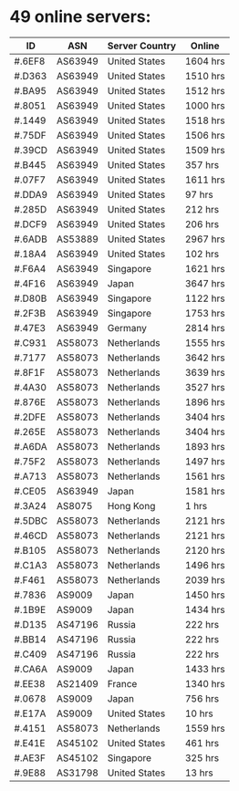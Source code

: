 # 49 online servers:

| ID | ASN | Server Country | Online |
| ------ | ------ | ------ | ------ |
| #.6EF8 | AS63949 | United States | 1604 hrs |
| #.D363 | AS63949 | United States | 1510 hrs |
| #.BA95 | AS63949 | United States | 1512 hrs |
| #.8051 | AS63949 | United States | 1000 hrs |
| #.1449 | AS63949 | United States | 1518 hrs |
| #.75DF | AS63949 | United States | 1506 hrs |
| #.39CD | AS63949 | United States | 1509 hrs |
| #.B445 | AS63949 | United States | 357 hrs |
| #.07F7 | AS63949 | United States | 1611 hrs |
| #.DDA9 | AS63949 | United States | 97 hrs |
| #.285D | AS63949 | United States | 212 hrs |
| #.DCF9 | AS63949 | United States | 206 hrs |
| #.6ADB | AS53889 | United States | 2967 hrs |
| #.18A4 | AS63949 | United States | 102 hrs |
| #.F6A4 | AS63949 | Singapore | 1621 hrs |
| #.4F16 | AS63949 | Japan | 3647 hrs |
| #.D80B | AS63949 | Singapore | 1122 hrs |
| #.2F3B | AS63949 | Singapore | 1753 hrs |
| #.47E3 | AS63949 | Germany | 2814 hrs |
| #.C931 | AS58073 | Netherlands | 1555 hrs |
| #.7177 | AS58073 | Netherlands | 3642 hrs |
| #.8F1F | AS58073 | Netherlands | 3639 hrs |
| #.4A30 | AS58073 | Netherlands | 3527 hrs |
| #.876E | AS58073 | Netherlands | 1896 hrs |
| #.2DFE | AS58073 | Netherlands | 3404 hrs |
| #.265E | AS58073 | Netherlands | 3404 hrs |
| #.A6DA | AS58073 | Netherlands | 1893 hrs |
| #.75F2 | AS58073 | Netherlands | 1497 hrs |
| #.A713 | AS58073 | Netherlands | 1561 hrs |
| #.CE05 | AS63949 | Japan | 1581 hrs |
| #.3A24 | AS8075 | Hong Kong | 1 hrs |
| #.5DBC | AS58073 | Netherlands | 2121 hrs |
| #.46CD | AS58073 | Netherlands | 2121 hrs |
| #.B105 | AS58073 | Netherlands | 2120 hrs |
| #.C1A3 | AS58073 | Netherlands | 1496 hrs |
| #.F461 | AS58073 | Netherlands | 2039 hrs |
| #.7836 | AS9009 | Japan | 1450 hrs |
| #.1B9E | AS9009 | Japan | 1434 hrs |
| #.D135 | AS47196 | Russia | 222 hrs |
| #.BB14 | AS47196 | Russia | 222 hrs |
| #.C409 | AS47196 | Russia | 222 hrs |
| #.CA6A | AS9009 | Japan | 1433 hrs |
| #.EE38 | AS21409 | France | 1340 hrs |
| #.0678 | AS9009 | Japan | 756 hrs |
| #.E17A | AS9009 | United States | 10 hrs |
| #.4151 | AS58073 | Netherlands | 1559 hrs |
| #.E41E | AS45102 | United States | 461 hrs |
| #.AE3F | AS45102 | Singapore | 325 hrs |
| #.9E88 | AS31798 | United States | 13 hrs |

